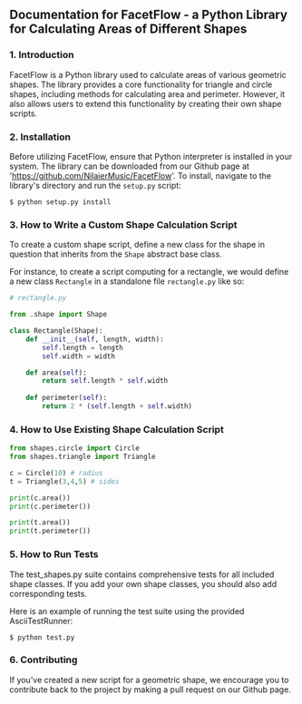 ## Documentation for FacetFlow - a Python Library for Calculating Areas of Different Shapes  

### 1. Introduction

FacetFlow is a Python library used to calculate areas of various geometric shapes. The library provides a core functionality for triangle and circle shapes, including methods for calculating area and perimeter. However, it also allows users to extend this functionality by creating their own shape scripts. 

### 2. Installation

Before utilizing FacetFlow, ensure that Python interpreter is installed in your system. The library can be downloaded from our Github page at 'https://github.com/NilaierMusic/FacetFlow'. To install, navigate to the library's directory and run the `setup.py` script:

```
$ python setup.py install
```

### 3. How to Write a Custom Shape Calculation Script
To create a custom shape script, define a new class for the shape in question that inherits from the `Shape` abstract base class. 

For instance, to create a script computing for a rectangle, we would define a new class `Rectangle` in a standalone file `rectangle.py` like so:

```py
# rectangle.py

from .shape import Shape

class Rectangle(Shape):
    def __init__(self, length, width):
        self.length = length
        self.width = width

    def area(self):
        return self.length * self.width
        
    def perimeter(self):
        return 2 * (self.length + self.width)
```

### 4. How to Use Existing Shape Calculation Script

```py
from shapes.circle import Circle
from shapes.triangle import Triangle

c = Circle(10) # radius
t = Triangle(3,4,5) # sides

print(c.area())
print(c.perimeter())

print(t.area())
print(t.perimeter())
```

### 5. How to Run Tests

The test_shapes.py suite contains comprehensive tests for all included shape classes. If you add your own shape classes, you should also add corresponding tests.

Here is an example of running the test suite using the provided AsciiTestRunner:

```
$ python test.py
```

### 6. Contributing

If you've created a new script for a geometric shape, we encourage you to contribute back to the project by making a pull request on our Github page.